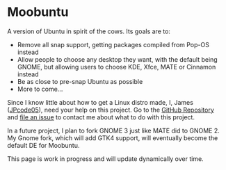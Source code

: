 # Moobuntu
A version of Ubuntu in spirit of the cows. Its goals are to:
* Remove all snap support, getting packages compiled from Pop-OS instead
* Allow people to choose any desktop they want, with the default being GNOME, but allowing users to choose KDE, Xfce, MATE or Cinnamon instead
* Be as close to pre-snap Ubuntu as possible
* More to come...

Since I know little about how to get a Linux distro made, I, James ([JPcode05](https://github.com/JPcode05)), need your help on this project. Go to the [GitHub Repository](https://github.com/JPcode05/moobuntu) and [file an issue](https://github.com/JPcode05/moobuntu/issues) to contact me about what to do with this project.

In a future project, I plan to fork GNOME 3 just like MATE did to GNOME 2. My Gnome fork, which will add GTK4 support, will eventually become the default DE for Moobuntu.

This page is work in progress and will update dynamically over time.
